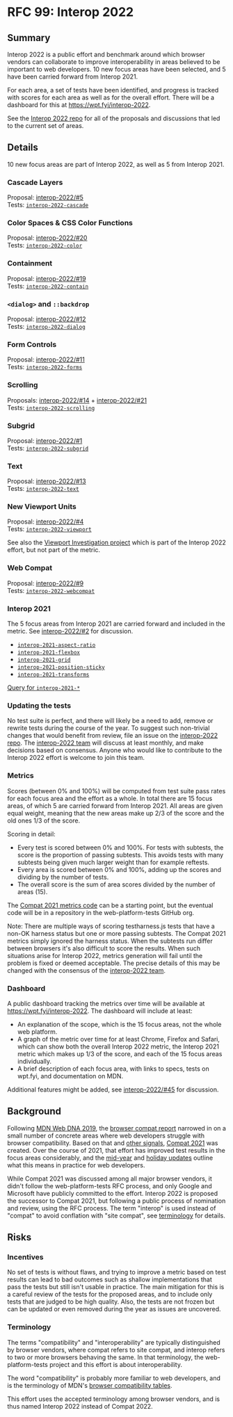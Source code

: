 # RFC 99: Interop 2022

## Summary

Interop 2022 is a public effort and benchmark around which browser vendors can collaborate to improve interoperability in areas believed to be important to web developers. 10 new focus areas have been selected, and 5 have been carried forward from Interop 2021.

For each area, a set of tests have been identified, and progress is tracked with scores for each area as well as for the overall effort. There will be a dashboard for this at https://wpt.fyi/interop-2022.

See the [Interop 2022 repo](https://github.com/web-platform-tests/interop-2022) for all of the proposals and discussions that led to the current set of areas.

## Details

10 new focus areas are part of Interop 2022, as well as 5 from Interop 2021.

### Cascade Layers

Proposal: [interop-2022/#5](https://github.com/web-platform-tests/interop-2022/issues/5)  
Tests: [`interop-2022-cascade`](https://wpt.fyi/results/?label=master&label=experimental&product=chrome&product=firefox&product=safari&aligned&q=label%3Ainterop-2022-cascade)

### Color Spaces & CSS Color Functions

Proposal: [interop-2022/#20](https://github.com/web-platform-tests/interop-2022/issues/20)  
Tests: [`interop-2022-color`](https://wpt.fyi/results/?label=master&label=experimental&product=chrome&product=firefox&product=safari&aligned&q=label%3Ainterop-2022-color)

### Containment

Proposal: [interop-2022/#19](https://github.com/web-platform-tests/interop-2022/issues/19)  
Tests: [`interop-2022-contain`](https://wpt.fyi/results/?label=master&label=experimental&product=chrome&product=firefox&product=safari&aligned&q=label%3Ainterop-2022-contain)


### `<dialog>` and `::backdrop`

Proposal: [interop-2022/#12](https://github.com/web-platform-tests/interop-2022/issues/12)  
Tests: [`interop-2022-dialog`](https://wpt.fyi/results/?label=master&label=experimental&product=chrome&product=firefox&product=safari&aligned&q=label%3Ainterop-2022-dialog)

### Form Controls

Proposal: [interop-2022/#11](https://github.com/web-platform-tests/interop-2022/issues/11)  
Tests: [`interop-2022-forms`](https://wpt.fyi/results/?label=master&label=experimental&product=chrome&product=firefox&product=safari&aligned&q=label%3Ainterop-2022-forms)


### Scrolling

Proposals: [interop-2022/#14](https://github.com/web-platform-tests/interop-2022/issues/14) + [interop-2022/#21](https://github.com/web-platform-tests/interop-2022/issues/21)  
Tests: [`interop-2022-scrolling`](https://wpt.fyi/results/?label=master&label=experimental&product=chrome&product=firefox&product=safari&aligned&q=label%3Ainterop-2022-scrolling)

### Subgrid

Proposal: [interop-2022/#1](https://github.com/web-platform-tests/interop-2022/issues/1)  
Tests: [`interop-2022-subgrid`](https://wpt.fyi/results/?label=master&label=experimental&product=chrome&product=firefox&product=safari&aligned&q=label%3Ainterop-2022-subgrid)

### Text

Proposal: [interop-2022/#13](https://github.com/web-platform-tests/interop-2022/issues/13)  
Tests: [`interop-2022-text`](https://wpt.fyi/results/?label=master&label=experimental&product=chrome&product=firefox&product=safari&aligned&q=label%3Ainterop-2022-text)

### New Viewport Units

Proposal: [interop-2022/#4](https://github.com/web-platform-tests/interop-2022/issues/4)  
Tests: [`interop-2022-viewport`](https://wpt.fyi/results/?label=master&label=experimental&product=chrome&product=firefox&product=safari&aligned&q=label%3Ainterop-2022-viewport)

See also the [Viewport Investigation project](https://github.com/web-platform-tests/interop-2022/issues/41) which is part of the Interop 2022 effort, but not part of the metric.

### Web Compat

Proposal: [interop-2022/#9](https://github.com/web-platform-tests/interop-2022/issues/9)  
Tests: [`interop-2022-webcompat`](https://wpt.fyi/results/?label=master&label=experimental&product=chrome&product=firefox&product=safari&aligned&q=label%3Ainterop-2022-webcompat)

### Interop 2021

The 5 focus areas from Interop 2021 are carried forward and included in the metric. See [interop-2022/#2](https://github.com/web-platform-tests/interop-2022/issues/2) for discussion.

- [`interop-2021-aspect-ratio`](https://wpt.fyi/results/?label=master&label=experimental&product=chrome&product=firefox&product=safari&aligned&q=label%3Ainterop-2021-aspect-ratio)
- [`interop-2021-flexbox`](https://wpt.fyi/results/?label=master&label=experimental&product=chrome&product=firefox&product=safari&aligned&q=label%3Ainterop-2021-flexbox)
- [`interop-2021-grid`](https://wpt.fyi/results/?label=master&label=experimental&product=chrome&product=firefox&product=safari&aligned&q=label%3Ainterop-2021-grid)
- [`interop-2021-position-sticky`](https://wpt.fyi/results/?label=master&label=experimental&product=chrome&product=firefox&product=safari&aligned&q=label%3Ainterop-2021-position-sticky)
- [`interop-2021-transforms`](https://wpt.fyi/results/?label=master&label=experimental&product=chrome&product=firefox&product=safari&aligned&q=label%3Ainterop-2021-transforms)

[Query for `interop-2021-*`](https://wpt.fyi/results/?label=master&label=experimental&product=chrome&product=firefox&product=safari&aligned&q=label%3Ainterop-2021-aspect-ratio%20or%20label%3Ainterop-2021-flexbox%20or%20label%3Ainterop-2021-grid%20or%20label%3Ainterop-2021-position-sticky%20or%20label%3Ainterop-2021-transforms)

### Updating the tests

No test suite is perfect, and there will likely be a need to add, remove or rewrite tests during the course of the year. To suggest such non-trivial changes that would benefit from review, file an issue on the [interop-2022 repo](https://github.com/web-platform-tests/interop-2022). The [interop-2022 team](https://github.com/orgs/web-platform-tests/teams/interop-2022) will discuss at least monthly, and make decisions based on consensus. Anyone who would like to contribute to the Interop 2022 effort is welcome to join this team.

### Metrics

Scores (between 0% and 100%) will be computed from test suite pass rates for each focus area and the effort as a whole. In total there are 15 focus areas, of which 5 are carried forward from Interop 2021. All areas are given equal weight, meaning that the new areas make up 2/3 of the score and the old ones 1/3 of the score.

Scoring in detail:

- Every test is scored between 0% and 100%. For tests with subtests, the score is the proportion of passing subtests. This avoids tests with many subtests being given much larger weight than for example reftests.
- Every area is scored between 0% and 100%, adding up the scores and dividing by the number of tests.
- The overall score is the sum of area scores divided by the number of areas (15).

The [Compat 2021 metrics code](https://github.com/Ecosystem-Infra/wpt-results-analysis/tree/main/compat-2021) can be a starting point, but the eventual code will be in a repository in the web-platform-tests GitHub org.

Note: There are multiple ways of scoring testharness.js tests that have a non-OK harness status but one or more passing subtests. The Compat 2021 metrics simply ignored the harness status. When the subtests run differ between browsers it's also difficult to score the results. When such situations arise for Interop 2022, metrics generation will fail until the problem is fixed or deemed acceptable. The precise details of this may be changed with the consensus of the [interop-2022 team](https://github.com/orgs/web-platform-tests/teams/interop-2022).

### Dashboard

A public dashboard tracking the metrics over time will be available at https://wpt.fyi/interop-2022. The dashboard will include at least:

- An explanation of the scope, which is the 15 focus areas, not the whole web platform.
- A graph of the metric over time for at least Chrome, Firefox and Safari, which can show both the overall Interop 2022 metric, the Interop 2021 metric which makes up 1/3 of the score, and each of the 15 focus areas individually.
- A brief description of each focus area, with links to specs, tests on wpt.fyi, and documentation on MDN.

Additional features might be added, see [interop-2022/#45](https://github.com/web-platform-tests/interop-2022/issues/45) for discussion.

## Background

Following [MDN Web DNA 2019](https://insights.developer.mozilla.org/reports/mdn-web-developer-needs-assessment-2019.html), the [browser compat report](https://insights.developer.mozilla.org/reports/mdn-browser-compatibility-report-2020.html) narrowed in on a small number of concrete areas where web developers struggle with browser compatibility. Based on that and [other signals](https://web.dev/compat2021/#choosing-what-to-focus-on), [Compat 2021](https://wpt.fyi/compat2021) was created. Over the course of 2021, that effort has improved test results in the focus areas considerably, and the [mid-year](https://web.dev/compat2021-midyear/) and [holiday updates](https://web.dev/compat2021-holiday-update/) outline what this means in practice for web developers.

While Compat 2021 was discussed among all major browser vendors, it didn't follow the web-platform-tests RFC process, and only Google and Microsoft have publicly committed to the effort. Interop 2022 is proposed the successor to Compat 2021, but following a public process of nomination and review, using the RFC process. The term "interop" is used instead of "compat" to avoid conflation with "site compat", see [terminology](#terminology) for details.

## Risks

### Incentives

No set of tests is without flaws, and trying to improve a metric based on test results can lead to bad outcomes such as shallow implementations that pass the tests but still isn't usable in practice. The main mitigation for this is a careful review of the tests for the proposed areas, and to include only tests that are judged to be high quality. Also, the tests are not frozen but can be updated or even removed during the year as issues are uncovered.

### Terminology

The terms "compatibility" and "interoperability" are typically distinguished by browser vendors, where compat refers to site compat, and interop refers to two or more browsers behaving the same. In that terminology, the web-platform-tests project and this effort is about interoperability.

The word "compatibility" is probably more familiar to web developers, and is the terminology of MDN's [browser compatibility tables](https://developer.mozilla.org/en-US/docs/Web/API/AudioTrack#browser_compatibility).

This effort uses the accepted terminology among browser vendors, and is thus named Interop 2022 instead of Compat 2022.
